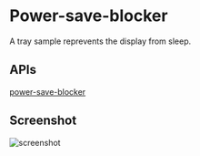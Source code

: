 # Power-save-blocker

A tray sample reprevents the display from sleep.

## APIs

[power-save-blocker](https://github.com/atom/electron/blob/master/docs/api/power-save-blocker.md)

## Screenshot

![screenshot](/power-save-blocker/screenshot/screenshot.png)
